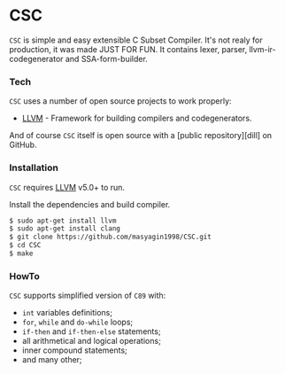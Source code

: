 # CSC
`CSC` is simple and easy extensible C Subset Compiler. It's not realy for production, it was made JUST FOR FUN.
It contains lexer, parser, llvm-ir-codegenerator and SSA-form-builder.

### Tech

`CSC` uses a number of open source projects to work properly:

* [LLVM](https://llvm.org/) - Framework for building compilers and codegenerators.

And of course `CSC` itself is open source with a [public repository][dill]
 on GitHub.

### Installation

`CSC` requires [LLVM](https://llvm.org/) v5.0+ to run.

Install the dependencies and build compiler.

```sh
$ sudo apt-get install llvm
$ sudo apt-get install clang
$ git clone https://github.com/masyagin1998/CSC.git
$ cd CSC
$ make
```

### HowTo

`CSC` supports simplified version of `C89` with:
 - `int` variables definitions;
 - `for`, `while` and `do-while` loops;
 - `if-then` and `if-then-else` statements;
 - all arithmetical and logical operations;
 - inner compound statements;
 - and many other;
